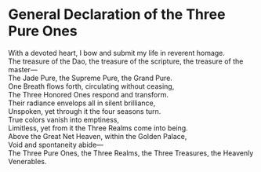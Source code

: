 # General Declaration of the Three Pure Ones

With a devoted heart, I bow and submit my life in reverent homage.  
The treasure of the Dao, the treasure of the scripture, the treasure of the master—  
The Jade Pure, the Supreme Pure, the Grand Pure.  
One Breath flows forth, circulating without ceasing,  
The Three Honored Ones respond and transform.  
Their radiance envelops all in silent brilliance,  
Unspoken, yet through it the four seasons turn.  
True colors vanish into emptiness,  
Limitless, yet from it the Three Realms come into being.  
Above the Great Net Heaven, within the Golden Palace,  
Void and spontaneity abide—  
The Three Pure Ones, the Three Realms, the Three Treasures, the Heavenly Venerables.